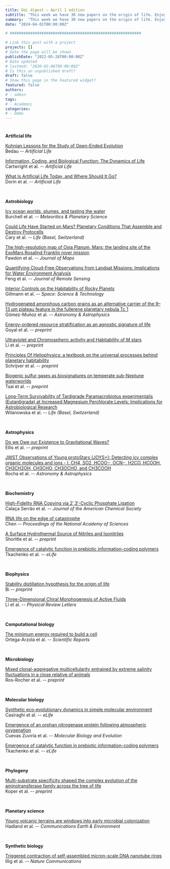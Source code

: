 ```yaml
---
title: OoL digest — April 1 edition
subtitle: "This week we have 30 new papers on the origin of life. Enjoy!"
summary:  "This week we have 30 new papers on the origin of life. Enjoy!"
date: "2024-04-01T00:00:00Z"

# ##########################################################

# Link this post with a project
projects: []
# Date the page will be shown
publishDate: "2022-05-28T00:00:00Z"
# Date updated
# lastmod: "2020-02-06T00:00:00Z"
# Is this an unpublished draft?
draft: false
# Show this page in the Featured widget?
featured: false
authors:
# - admin
tags:
# - Academic
categories:
# - Demo
---
```


# ##########################################################

**Artificial life**

[Kuhnian Lessons for the Study of Open-Ended Evolution](https://doi.org/10.1162/artl_a_00428) <br> Bedau -- *Artificial Life*

[Information, Coding, and Biological Function: The Dynamics of Life](https://doi.org/10.1162/artl_a_00432) <br> Cartwright et al. -- *Artificial Life*

[What Is Artificial Life Today, and Where Should It Go?](https://doi.org/10.1162/artl_e_00435) <br> Dorin et al. -- *Artificial Life*

<br>

**Astrobiology**

[Icy ocean worlds, plumes, and tasting the water](https://doi.org/10.1111/maps.14152) <br> Burchell et al. -- *Meteoritics & Planetary Science*

[Could Life Have Started on Mars? Planetary Conditions That Assemble and Destroy Protocells](https://doi.org/10.3390/life14030415) <br> Cary et al. -- *Life (Basel, Switzerland)*

[The high-resolution map of Oxia Planum, Mars; the landing site of the ExoMars Rosalind Franklin rover mission](https://doi.org/10.1080/17445647.2024.2302361) <br> Fawdon et al. -- *Journal of Maps*

[Quantifying Cloud-Free Observations from Landsat Missions: Implications for Water Environment Analysis](https://doi.org/10.34133/remotesensing.0110) <br> Feng et al. -- *Journal of Remote Sensing*

[Interior Controls on the Habitability of Rocky Planets](https://doi.org/10.34133/space.0075) <br> Gillmann et al. -- *Space: Science & Technology*

[Hydrogenated amorphous carbon grains as an alternative carrier of the 9–13 μm plateau feature in the fullerene planetary nebula Tc 1](https://doi.org/10.1051/0004-6361/202349087) <br> Gómez-Muñoz et al. -- *Astronomy & Astrophysics*

[Energy-ordered resource stratification as an agnostic signature of life](https://doi.org/10.48550/arXiv.2403.18614) <br> Goyal et al. -- *preprint*

[Ultraviolet and Chromospheric activity and Habitability of M stars](https://doi.org/10.48550/arXiv.2402.17384) <br> Li et al. -- *preprint*

[Principles Of Heliophysics: a textbook on the universal processes behind planetary habitability](https://doi.org/10.48550/arXiv.1910.14022) <br> Schrijver et al. -- *preprint*

[Biogenic sulfur gases as biosignatures on temperate sub-Neptune waterworlds](http://arxiv.org/abs/2403.14805) <br> Tsai et al. -- *preprint*

[Long-Term Survivability of Tardigrade Paramacrobiotus experimentalis (Eutardigrada) at Increased Magnesium Perchlorate Levels: Implications for Astrobiological Research](https://doi.org/10.3390/life14030335) <br> Wilanowska et al. -- *Life (Basel, Switzerland)*

<br>

**Astrophysics**

[Do we Owe our Existence to Gravitational Waves?](https://doi.org/10.48550/arXiv.2402.03593) <br> Ellis et al. -- *preprint*

[JWST Observations of Young protoStars (JOYS+): Detecting icy complex organic molecules and ions - I. CH4, SO2, HCOO−, OCN−, H2CO, HCOOH, CH3CH2OH, CH3CHO, CH3OCHO, and CH3COOH](https://doi.org/10.1051/0004-6361/202348427) <br> Rocha et al. -- *Astronomy & Astrophysics*

<br>

**Biochemistry**

[High-Fidelity RNA Copying via 2′,3′-Cyclic Phosphate Ligation](https://doi.org/10.1021/jacs.3c10813) <br> Calaça Serrão et al. -- *Journal of the American Chemical Society*

[RNA life on the edge of catastrophe](https://doi.org/10.1073/pnas.2402649121) <br> Chen -- *Proceedings of the National Academy of Sciences*

[A Surface Hydrothermal Source of Nitriles and Isonitriles](http://arxiv.org/abs/2403.15135) <br> Shorttle et al. -- *preprint*

[Emergence of catalytic function in prebiotic information-coding polymers](https://doi.org/10.7554/eLife.91397.2) <br> Tkachenko et al. -- *eLife*

<br>

**Biophysics**

[Stability distillation hypothesis for the origin of life](http://arxiv.org/abs/2403.17072) <br> Bi -- *preprint*

[Three-Dimensional Chiral Morphogenesis of Active Fluids](https://doi.org/10.1103/PhysRevLett.132.138401) <br> Li et al. -- *Physical Review Letters*

<br>

**Computational biology**

[The minimum energy required to build a cell](https://doi.org/10.1038/s41598-024-54303-6) <br> Ortega-Arzola et al. -- *Scientific Reports*

<br>

**Microbiology**

[Mixed clonal-aggregative multicellularity entrained by extreme salinity fluctuations in a close relative of animals](https://doi.org/10.1101/2024.03.25.586565) <br> Ros-Rocher et al. -- *preprint*

<br>

**Molecular biology**

[Synthetic eco-evolutionary dynamics in simple molecular environment](https://doi.org/10.7554/eLife.90156) <br> Casiraghi et al. -- *eLife*

[Emergence of an orphan nitrogenase protein following atmospheric oxygenation](https://doi.org/10.1093/molbev/msae067) <br> Cuevas Zuviría et al. -- *Molecular Biology and Evolution*

[Emergence of catalytic function in prebiotic information-coding polymers](https://doi.org/10.7554/eLife.91397) <br> Tkachenko et al. -- *eLife*

<br>

**Phylogeny**

[Multi-substrate specificity shaped the complex evolution of the aminotransferase family across the tree of life](https://doi.org/10.1101/2024.03.19.585368) <br> Koper et al. -- *preprint*

<br>

**Planetary science**

[Young volcanic terrains are windows into early microbial colonization](https://doi.org/10.1038/s43247-024-01280-3) <br> Hadland et al. -- *Communications Earth & Environment*

<br>

**Synthetic biology**

[Triggered contraction of self-assembled micron-scale DNA nanotube rings](https://doi.org/10.1038/s41467-024-46339-z) <br> Illig et al. -- *Nature Communications*


